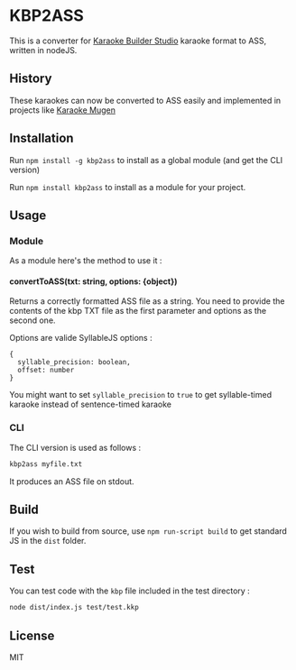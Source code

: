 # KBP2ASS

This is a converter for [Karaoke Builder Studio](https://www.karaokebuilder.com/kbstudio.php) karaoke format to ASS, written in nodeJS.

## History

These karaokes can now be converted to ASS easily and implemented in projects like [Karaoke Mugen](http://karaokes.moe)

## Installation

Run `npm install -g kbp2ass` to install as a global module (and get the CLI version)

Run `npm install kbp2ass` to install as a module for your project.

## Usage

### Module

As a module here's the method to use it :

#### convertToASS(txt: string, options: {object})

Returns a correctly formatted ASS file as a string. You need to provide the contents of the kbp TXT file as the first parameter and options as the second one.

Options are valide SyllableJS options :

```JS
{
  syllable_precision: boolean,
  offset: number
}
```

You might want to set `syllable_precision` to `true` to get syllable-timed karaoke instead of sentence-timed karaoke

### CLI

The CLI version is used as follows :

```sh
kbp2ass myfile.txt
```

It produces an ASS file on stdout.

## Build

If you wish to build from source, use `npm run-script build` to get standard JS in the `dist` folder.

## Test

You can test code with the `kbp` file included in the test directory :

```sh
node dist/index.js test/test.kkp
```

## License

MIT
